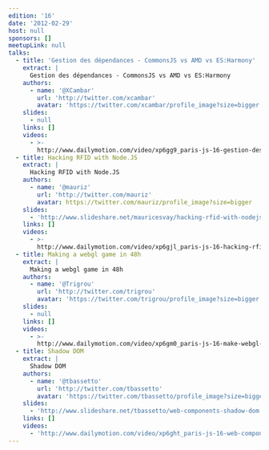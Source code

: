 ```yaml
---
edition: '16'
date: '2012-02-29'
host: null
sponsors: []
meetupLink: null
talks:
  - title: 'Gestion des dépendances - CommonsJS vs AMD vs ES:Harmony'
    extract: |
      Gestion des dépendances - CommonsJS vs AMD vs ES:Harmony
    authors:
      - name: '@XCambar'
        url: 'http://twitter.com/xcambar'
        avatar: 'https://twitter.com/xcambar/profile_image?size=bigger'
    slides:
      - null
    links: []
    videos:
      - >-
        http://www.dailymotion.com/video/xp6gg9_paris-js-16-gestion-des-dependances-commonsjs-vs-amd-vs-es-harmony_tech
  - title: Hacking RFID with Node.JS
    extract: |
      Hacking RFID with Node.JS
    authors:
      - name: '@mauriz'
        url: 'http://twitter.com/mauriz'
        avatar: https://twitter.com/mauriz/profile_image?size=bigger
    slides:
      - 'http://www.slideshare.net/mauricesvay/hacking-rfid-with-nodejs'
    links: []
    videos:
      - >-
        http://www.dailymotion.com/video/xp6gjl_paris-js-16-hacking-rfid-with-nodejs_tech
  - title: Making a webgl game in 48h
    extract: |
      Making a webgl game in 48h
    authors:
      - name: '@Trigrou'
        url: 'http://twitter.com/trigrou'
        avatar: 'https://twitter.com/trigrou/profile_image?size=bigger'
    slides:
      - null
    links: []
    videos:
      - >-
        http://www.dailymotion.com/video/xp6gm0_paris-js-16-make-webgl-game-in-48h_tech
  - title: Shadow DOM
    extract: |
      Shadow DOM
    authors:
      - name: '@tbassetto'
        url: 'http://twitter.com/tbassetto'
        avatar: 'https://twitter.com/tbassetto/profile_image?size=bigger'
    slides:
      - 'http://www.slideshare.net/tbassetto/web-components-shadow-dom'
    links: []
    videos:
      - 'http://www.dailymotion.com/video/xp6ght_paris-js-16-web-components_tech'
---
```


